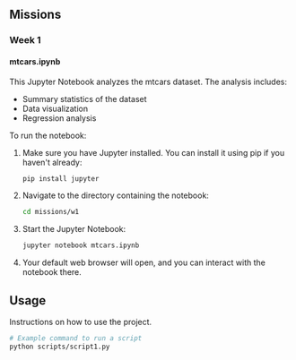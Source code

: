 
## Missions

### Week 1

#### mtcars.ipynb

This Jupyter Notebook analyzes the mtcars dataset. The analysis includes:

- Summary statistics of the dataset
- Data visualization
- Regression analysis

To run the notebook:

1. Make sure you have Jupyter installed. You can install it using pip if you haven't already:

    ```bash
    pip install jupyter
    ```

2. Navigate to the directory containing the notebook:

    ```bash
    cd missions/w1
    ```

3. Start the Jupyter Notebook:

    ```bash
    jupyter notebook mtcars.ipynb
    ```

4. Your default web browser will open, and you can interact with the notebook there.

## Usage

Instructions on how to use the project.

```bash
# Example command to run a script
python scripts/script1.py


